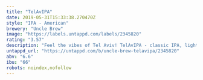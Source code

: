 ```yaml
---
title: "TelAvIPA"
date: 2019-05-31T15:33:38.270470Z
style: "IPA - American"
brewery: "Uncle Brew"
image: "https://labels.untappd.com/labels/2345820"
rating: "3.57"
description: "Feel the vibes of Tel Aviv! TelAvIPA - classic IPA, light malt body with slight turbidity, sensible bitterness and rich fruity and citrus aroma."
untappd_url: "https://untappd.com/b/uncle-brew-telavipa/2345820"
abv: "6.6"
ibu: "66"
robots: noindex,nofollow
---
```

